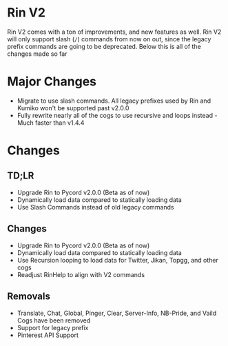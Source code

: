 # Rin V2

Rin V2 comes with a ton of improvements, and new features as well. Rin V2 will only support slash (`/`) commands from now on out, since the legacy prefix commands are going to be deprecated. Below this is all of the changes made so far

# Major Changes

- Migrate to use slash commands. All legacy prefixes used by Rin and Kumiko won't be supported past v2.0.0
- Fully rewrite nearly all of the cogs to use recursive and loops instead - Much faster than v1.4.4

# Changes

## TD;LR
- Upgrade Rin to Pycord v2.0.0 (Beta as of now)
- Dynamically load data compared to statically loading data 
- Use Slash Commands instead of old legacy commands

## Changes
- Upgrade Rin to Pycord v2.0.0 (Beta as of now)
- Dynamically load data compared to statically loading data
- Use Recursion looping to load data for Twitter, Jikan, Topgg, and other cogs
- Readjust RinHelp to align with V2 commands

## Removals

- Translate, Chat, Global, Pinger, Clear, Server-Info, NB-Pride, and Vaild Cogs have been removed
- Support for legacy prefix
- Pinterest API Support
